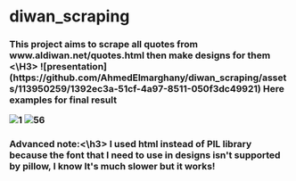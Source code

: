 # diwan_scraping
<h3>This project aims to scrape all quotes from www.aldiwan.net/quotes.html then make designs for them <\H3>
![presentation](https://github.com/AhmedElmarghany/diwan_scraping/assets/113950259/1392ec3a-51cf-4a97-8511-050f3dc49921)
Here examples for final result

![1](https://github.com/AhmedElmarghany/diwan_scraping/assets/113950259/0d94561b-1c97-4752-b9b3-d7fc089d34a9)
![56](https://github.com/AhmedElmarghany/diwan_scraping/assets/113950259/4cecad36-761e-4ea6-af28-85c0dfbe9b73)
<h3>Advanced note:<\h3>
I used html instead of PIL library because the font that I need to use in designs isn't supported by pillow, I know It's much slower but it works!
